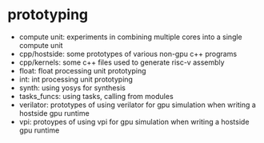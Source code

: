 # prototyping

- compute unit: experiments in combining multiple cores into a single compute unit
- cpp/hostside: some prototypes of various non-gpu c++ programs
- cpp/kernels: some c++ files used to generate risc-v assembly
- float: float processing unit prototyping
- int: int processing unit prototyping
- synth: using yosys for synthesis
- tasks_funcs: using tasks, calling from modules
- verilator: prototypes of using verilator for gpu simulation when writing a hostside gpu runtime
- vpi: protoypes of using vpi for gpu simulation when writing a hostside gpu runtime